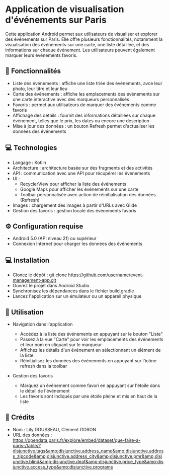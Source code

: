 # Application de visualisation d'événements sur Paris

Cette application Android permet aux utilisateurs de visualiser et explorer des événements sur Paris. Elle offre plusieurs fonctionnalités, notamment la visualisation des événements sur une carte, une liste détaillée, et des informations sur chaque événement. Les utilisateurs peuvent également marquer leurs événements favoris.

## 📝 Fonctionnalités

- Liste des événements : affiche une liste triée des événements, avce leur photo, leur titre et leur lieu
- Carte des événements : affiche les emplacements des événements sur une carte interactive avec des marqueurs personnalisés
- Favoris : permet aux utilisateurs de marquer des événements comme favoris
- Affichage des détails : fournit des informations détaillées sur chaque événement, telles que le prix, les dates ou encore une description
- Mise à jour des données : un bouton Refresh permet d'actualiser les données des événements

## 💻 Technologies

- Langage : Kotlin 
- Architecture : architecture basée sur des fragments et des activités
- API : communication avec une API pour récupérer les événements
- UI :
  - RecyclerView pour afficher la liste des événements
  - Google Maps pour afficher les événements sur une carte
  - Toolbar personnalisée avec action de réinitialisation des données (Refresh)
- Images : chargement des images à partir d'URLs avec Glide
- Gestion des favoris : gestion locale des événements favoris

## ⚙️ Configuration requise

- Android 5.0 (API niveau 21) ou supérieur
- Connexion Internet pour charger les données des événements

## 💻 Installation

- Clonez le dépôt : git clone https://github.com/username/event-management-app.git
- Ouvrez le projet dans Android Studio
- Synchronisez les dépendances dans le fichier build.gradle 
- Lancez l'application sur un émulateur ou un appareil physique

## 🚀 Utilisation

- Navigation dans l'application
    - Accédez à la liste des événements en appuyant sur le bouton "Liste"
    - Passez à la vue "Carte" pour voir les emplacements des événements et leur nom en cliquant sur le marqueur
    - Affichez les détails d'un événement en sélectionnant un élément de la liste
    - Réinitialisez les données des événements en appuyant sur l'icône refresh dans la toolbar

- Gestion des favoris
    - Marquez un événement comme favori en appuyant sur l'étoile dans le détail de l'événement
    - Les favoris sont indiqués par une étoile pleine et mis en haut de la liste

## 📝 Crédits

- Nom : Lily DOUSSEAU, Clément GORON
- URL des données : https://opendata.paris.fr/explore/embed/dataset/que-faire-a-paris-/table/?disjunctive.tags&amp;disjunctive.address_name&amp;disjunctive.address_zipcode&amp;disjunctive.address_city&amp;disjunctive.pmr&amp;disjunctive.blind&amp;disjunctive.deaf&amp;disjunctive.price_type&amp;disjunctive.access_type&amp;disjunctive.programs


